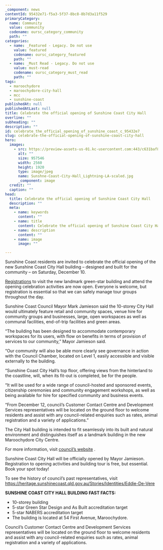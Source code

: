 ```yaml
---
_component: news
contentId: 95432e71-f5a3-5f37-8bc8-8b7d3a11f529
primaryCategory:
  name: Community
  value: community
  codename: oursc_category_community
  path: ""
categories:
  - name: _Featured - Legacy. Do not use
    value: featured
    codename: oursc_category_featured
    path: ""
  - name: _Must Read - Legacy. Do not use
    value: must-read
    codename: oursc_category_must_read
    path: ""
tags:
  - maroochydore
  - maroochydore-city-hall
  - mcc
  - sunshine-coast
publishedAt: null
publishedAtLast: null
title: Celebrate the official opening of Sunshine Coast City Hall
overline: ""
subheading: ""
description: ""
id: celebrate_the_official_opening_of_sunshine_coast_c_95432e7
slug: celebrate-the-official-opening-of-sunshine-coast-city-hall
hero:
  images:
    - src: https://preview-assets-us-01.kc-usercontent.com:443/c631baf8-1b46-001f-580c-d0001b68b4a8/5db81311-ef90-4617-8fe2-1295caf8be21/Sunshne-Coast-City-Hall_Lightning-LA-scaled.jpg
      alt: ""
      size: 957546
      width: 2560
      height: 1920
      type: image/jpeg
      name: Sunshne-Coast-City-Hall_Lightning-LA-scaled.jpg
      _component: image
  credit: ""
  caption: ""
head:
  title: Celebrate the official opening of Sunshine Coast City Hall
  description: ""
  meta:
    - name: keywords
      content: ""
    - name: title
      content: Celebrate the official opening of Sunshine Coast City Hall
    - name: description
      content: ""
    - name: image
      image: ""

---
```

Sunshine Coast residents are invited to celebrate the official opening of the new Sunshine Coast City Hall building – designed and built for the community – on Saturday, December 10.

[Registrations](https://www.eventbrite.com.au/e/452331655157)
&#x20;to visit the new landmark green-star building and attend the opening celebration activities are now open. Everyone is welcome, but registration is essential so that we can safely manage tour groups throughout the day.

Sunshine Coast Council Mayor Mark Jamieson said the 10-storey City Hall would ultimately feature retail and community spaces, venue hire for community groups and businesses, large, open workspaces as well as communal facilities, end-of-trip facilities and green areas.

“The building has been designed to accommodate contemporary workspaces for its users, with flow on benefits in terms of provision of services to our community,” Mayor Jamieson said.

“Our community will also be able more clearly see governance in action with the Council Chamber, located on Level 1, easily accessible and visible externally to the building.

“Sunshine Coast City Hall’s top floor, offering views from the hinterland to the coastline, will, when its fit-out is completed, be for the people.

“It will be used for a wide range of council-hosted and sponsored events, citizenship ceremonies and community engagement workshops, as well as being available for hire for specified community and business events.

“From December 12, council’s Customer Contact Centre and Development Services representatives will be located on the ground floor to welcome residents and assist with any council-related enquiries such as rates, animal registration and a variety of applications.”

The City Hall building is intended to fit seamlessly into its built and natural environment and distinguishes itself as a landmark building in the new Maroochydore City Centre.

For more information, visit [council’s website](https://www.sunshinecoast.qld.gov.au/Council/Planning-and-Projects/Major-Regional-Projects/Sunshine-Coast-City-Hall)
.

Sunshine Coast City Hall will be officially opened by Mayor Jamieson. Registration to opening activities and building tour is free, but essential. Book your spot today!

To see the history of council’s past representatives, visit <https://heritage.sunshinecoast.qld.gov.au/Stories/Identities/Eddie-De-Vere>


**SUNSHINE COAST CITY HALL BUILDING FAST FACTS:**

*   10-storey building
*   5-star Green Star Design and As Built accreditation target
*   5-star NABERS accreditation target
*   The building is located at 54 First Avenue, Maroochydore.

Council’s Customer Contact Centre and Development Services representatives will be located on the ground floor to welcome residents and assist with any council-related enquiries such as rates, animal registration and a variety of applications.
